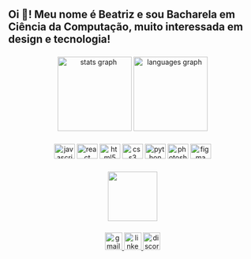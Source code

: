 <h2 align="left">Oi 👋! Meu nome é Beatriz e sou Bacharela em Ciência da Computação, muito interessada em design e tecnologia! </h2>

###

<div align="center">
  <img src="https://github-readme-stats-beta-three-12.vercel.app/api?username=biadejesus&&count_private=true&show_icons=true&hide_title=true&theme=radical&include_all_commits=true&border_color=fe428e&hide_progress=true" height="150" alt="stats graph"  />
  <img src="https://github-readme-stats-beta-three-12.vercel.app/api/top-langs?username=biadejesus&hide_title=true&layout=compact&hide_progress=true&card_width=320&langs_count=5&theme=radical&hide[Prolog]=true&border_color=fe428e" height="150" alt="languages graph"  />
</div>

###

<div align="center">
  <img src="https://cdn.jsdelivr.net/gh/devicons/devicon/icons/javascript/javascript-original.svg" height="30" width="42" alt="javascript logo"  />
  <img src="https://cdn.jsdelivr.net/gh/devicons/devicon/icons/react/react-original.svg" height="30" width="42" alt="react logo"  />
  <img src="https://cdn.jsdelivr.net/gh/devicons/devicon/icons/html5/html5-original.svg" height="30" width="42" alt="html5 logo"  />
  <img src="https://cdn.jsdelivr.net/gh/devicons/devicon/icons/css3/css3-original.svg" height="30" width="42" alt="css3 logo"  />
  <img src="https://cdn.jsdelivr.net/gh/devicons/devicon/icons/python/python-original.svg" height="30" width="42" alt="python logo"  />
  <img src="https://cdn.jsdelivr.net/gh/devicons/devicon/icons/photoshop/photoshop-plain.svg" height="30" width="42" alt="photoshop logo"  />
  <img src="https://cdn.jsdelivr.net/gh/devicons/devicon/icons/figma/figma-original.svg" height="30" width="42" alt="figma logo"  />
</div>

###
<div align="center">
  <img height="100" src="https://cdn.discordapp.com/attachments/694980488263368798/1090013041367728239/download20230200042847.png"  />
</div>



###

<div align="center">
  <a href="contatobiadejesus@gmail.com" target="_blank">
    <img src="https://img.shields.io/static/v1?message=Gmail&logo=gmail&label=&color=D14836&logoColor=white&labelColor=&style=for-the-badge" height="35" alt="gmail logo"  />
  </a>
  <a href="https://www.linkedin.com/in/biadejesus/" target="_blank">
    <img src="https://img.shields.io/static/v1?message=LinkedIn&logo=linkedin&label=&color=0077B5&logoColor=white&labelColor=&style=for-the-badge" height="35" alt="linkedin logo"  />
  </a>
  <a href="biadejesus#8398" target="_blank">
    <img src="https://img.shields.io/static/v1?message=Discord&logo=discord&label=&color=7289DA&logoColor=white&labelColor=&style=for-the-badge" height="35" alt="discord logo"  />
  </a>
</div>

###

<br clear="both">


###
